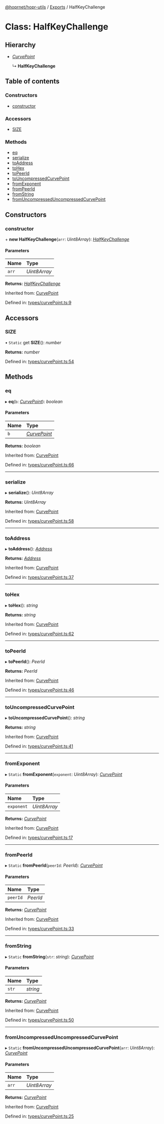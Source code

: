 [@hoprnet/hopr-utils](../README.md) / [Exports](../modules.md) / HalfKeyChallenge

# Class: HalfKeyChallenge

## Hierarchy

- [*CurvePoint*](curvepoint.md)

  ↳ **HalfKeyChallenge**

## Table of contents

### Constructors

- [constructor](halfkeychallenge.md#constructor)

### Accessors

- [SIZE](halfkeychallenge.md#size)

### Methods

- [eq](halfkeychallenge.md#eq)
- [serialize](halfkeychallenge.md#serialize)
- [toAddress](halfkeychallenge.md#toaddress)
- [toHex](halfkeychallenge.md#tohex)
- [toPeerId](halfkeychallenge.md#topeerid)
- [toUncompressedCurvePoint](halfkeychallenge.md#touncompressedcurvepoint)
- [fromExponent](halfkeychallenge.md#fromexponent)
- [fromPeerId](halfkeychallenge.md#frompeerid)
- [fromString](halfkeychallenge.md#fromstring)
- [fromUncompressedUncompressedCurvePoint](halfkeychallenge.md#fromuncompresseduncompressedcurvepoint)

## Constructors

### constructor

\+ **new HalfKeyChallenge**(`arr`: *Uint8Array*): [*HalfKeyChallenge*](halfkeychallenge.md)

#### Parameters

| Name | Type |
| :------ | :------ |
| `arr` | *Uint8Array* |

**Returns:** [*HalfKeyChallenge*](halfkeychallenge.md)

Inherited from: [CurvePoint](curvepoint.md)

Defined in: [types/curvePoint.ts:9](https://github.com/hoprnet/hoprnet/blob/master/packages/utils/src/types/curvePoint.ts#L9)

## Accessors

### SIZE

• `Static` get **SIZE**(): *number*

**Returns:** *number*

Defined in: [types/curvePoint.ts:54](https://github.com/hoprnet/hoprnet/blob/master/packages/utils/src/types/curvePoint.ts#L54)

## Methods

### eq

▸ **eq**(`b`: [*CurvePoint*](curvepoint.md)): *boolean*

#### Parameters

| Name | Type |
| :------ | :------ |
| `b` | [*CurvePoint*](curvepoint.md) |

**Returns:** *boolean*

Inherited from: [CurvePoint](curvepoint.md)

Defined in: [types/curvePoint.ts:66](https://github.com/hoprnet/hoprnet/blob/master/packages/utils/src/types/curvePoint.ts#L66)

___

### serialize

▸ **serialize**(): *Uint8Array*

**Returns:** *Uint8Array*

Inherited from: [CurvePoint](curvepoint.md)

Defined in: [types/curvePoint.ts:58](https://github.com/hoprnet/hoprnet/blob/master/packages/utils/src/types/curvePoint.ts#L58)

___

### toAddress

▸ **toAddress**(): [*Address*](address.md)

**Returns:** [*Address*](address.md)

Inherited from: [CurvePoint](curvepoint.md)

Defined in: [types/curvePoint.ts:37](https://github.com/hoprnet/hoprnet/blob/master/packages/utils/src/types/curvePoint.ts#L37)

___

### toHex

▸ **toHex**(): *string*

**Returns:** *string*

Inherited from: [CurvePoint](curvepoint.md)

Defined in: [types/curvePoint.ts:62](https://github.com/hoprnet/hoprnet/blob/master/packages/utils/src/types/curvePoint.ts#L62)

___

### toPeerId

▸ **toPeerId**(): *PeerId*

**Returns:** *PeerId*

Inherited from: [CurvePoint](curvepoint.md)

Defined in: [types/curvePoint.ts:46](https://github.com/hoprnet/hoprnet/blob/master/packages/utils/src/types/curvePoint.ts#L46)

___

### toUncompressedCurvePoint

▸ **toUncompressedCurvePoint**(): *string*

**Returns:** *string*

Inherited from: [CurvePoint](curvepoint.md)

Defined in: [types/curvePoint.ts:41](https://github.com/hoprnet/hoprnet/blob/master/packages/utils/src/types/curvePoint.ts#L41)

___

### fromExponent

▸ `Static` **fromExponent**(`exponent`: *Uint8Array*): [*CurvePoint*](curvepoint.md)

#### Parameters

| Name | Type |
| :------ | :------ |
| `exponent` | *Uint8Array* |

**Returns:** [*CurvePoint*](curvepoint.md)

Inherited from: [CurvePoint](curvepoint.md)

Defined in: [types/curvePoint.ts:17](https://github.com/hoprnet/hoprnet/blob/master/packages/utils/src/types/curvePoint.ts#L17)

___

### fromPeerId

▸ `Static` **fromPeerId**(`peerId`: *PeerId*): [*CurvePoint*](curvepoint.md)

#### Parameters

| Name | Type |
| :------ | :------ |
| `peerId` | *PeerId* |

**Returns:** [*CurvePoint*](curvepoint.md)

Inherited from: [CurvePoint](curvepoint.md)

Defined in: [types/curvePoint.ts:33](https://github.com/hoprnet/hoprnet/blob/master/packages/utils/src/types/curvePoint.ts#L33)

___

### fromString

▸ `Static` **fromString**(`str`: *string*): [*CurvePoint*](curvepoint.md)

#### Parameters

| Name | Type |
| :------ | :------ |
| `str` | *string* |

**Returns:** [*CurvePoint*](curvepoint.md)

Inherited from: [CurvePoint](curvepoint.md)

Defined in: [types/curvePoint.ts:50](https://github.com/hoprnet/hoprnet/blob/master/packages/utils/src/types/curvePoint.ts#L50)

___

### fromUncompressedUncompressedCurvePoint

▸ `Static` **fromUncompressedUncompressedCurvePoint**(`arr`: *Uint8Array*): [*CurvePoint*](curvepoint.md)

#### Parameters

| Name | Type |
| :------ | :------ |
| `arr` | *Uint8Array* |

**Returns:** [*CurvePoint*](curvepoint.md)

Inherited from: [CurvePoint](curvepoint.md)

Defined in: [types/curvePoint.ts:25](https://github.com/hoprnet/hoprnet/blob/master/packages/utils/src/types/curvePoint.ts#L25)
